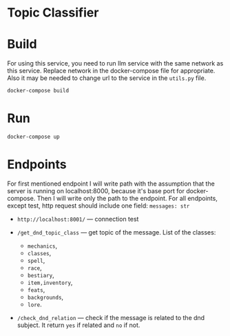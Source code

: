 # Topic Classifier

# Build
For using this service, you need to run llm
service with the same network as this service. Replace network in the
docker-compose file for appropriate.
Also it may be needed to change url to the service in the
`utils.py` file.
```bash
docker-compose build
```
# Run
```bash
docker-compose up
```
# Endpoints
For first mentioned endpoint I will write path with the assumption that the server is running on localhost:8000,
because it's base port for docker-compose. Then I will write only the path to the endpoint.
For all endpoints, except test, http request should include one field: `messages: str`
- `http://localhost:8001/` — connection test
- `/get_dnd_topic_class` — get topic of the message.
List of the classes:
  - `mechanics`,
  - `classes`,
  - `spell`,
  - `race`,
  - `bestiary`,
  - `item,inventory`,
  - `feats`,
  - `backgrounds`,
  - `lore`.

- `/check_dnd_relation` — check if the message is related to the dnd subject. It return `yes` if related and `no`
if not.
